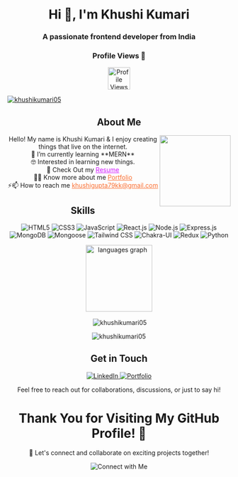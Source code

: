 
<h1 align="center">Hi 👋, I'm Khushi Kumari</h1>
<h3 align="center">A passionate frontend developer from India</h3>
<div align="center">
  <h3>Profile Views 👀 </h3>  <img src="https://profile-counter.glitch.me/khushikumari05/count.svg" height="50" alt="Profile Views"  />

<p align="left"> <a href="https://github.com/ryo-ma/github-profile-trophy"><img src="https://github-profile-trophy.vercel.app/?username=khushikumari05" alt="khushikumari05" /></a> </p>
</div>


<div align="center">
  <h2 align="center">About Me</h2>

<img align="right" height="160" src="https://i.imgflip.com/65efzo.gif"  />
<p align="center">
 Hello! My name is Khushi Kumari & I enjoy creating things that live on the internet.
  <br>
  🌱 I’m currently learning **MERN**
  <br>
  🤓 Interested in learning new things.
<br>
🤔 Check Out my <a href="https://drive.google.com/file/d/1p7C4HW4kaIuCB76cP32VlSfsjQsRslQM/view?usp=sharing" style="color: rgb(211, 28, 255);">Resume</a>
<br>
👨‍💻 Know more about me <a href="https://khushi-s-portfolio.vercel.app/" style="color: rgb(250, 111, 50);">Portfolio</a>
<br>
⚡📫 How to reach me <a href="mailto:khushigupta79kk@gmail.com" style="color:rgb(250, 111, 50);">khushigupta79kk@gmail.com</a>
</p>
</div>


<h2 align="center">Skills</h2>

<p align="center">
<!--     <a href="https://www.cprogramming.com/" target="_blank" rel="noreferrer"> <img src="https://raw.githubusercontent.com/devicons/devicon/master/icons/c/c-original.svg" alt="c" width="40" height="40"/>
      <p align="center"> -->
<img src="https://img.shields.io/badge/HTML5-%23E34F26.svg?&style=for-the-badge&logo=html5&logoColor=white" alt="HTML5">
<img src="https://img.shields.io/badge/CSS3-%231572B6.svg?&style=for-the-badge&logo=css3&logoColor=white" alt="CSS3">
<img src="https://img.shields.io/badge/JavaScript-%23323330.svg?&style=for-the-badge&logo=javascript&logoColor=%23F7DF1E" alt="JavaScript">
<img src="https://img.shields.io/badge/React-%2361DAFB.svg?&style=for-the-badge&logo=react&logoColor=white" alt="React.js">
<img src="https://img.shields.io/badge/Node.js-%23339933.svg?&style=for-the-badge&logo=node.js&logoColor=white" alt="Node.js">
<img src="https://img.shields.io/badge/Express.js-%23000000.svg?&style=for-the-badge&logo=express&logoColor=white" alt="Express.js">
<img src="https://img.shields.io/badge/MongoDB-%2347A248.svg?&style=for-the-badge&logo=mongodb&logoColor=white" alt="MongoDB">
<img src="https://img.shields.io/badge/Mongoose-%23880000.svg?&style=for-the-badge&logo=mongoose&logoColor=white" alt="Mongoose">
<img src="https://img.shields.io/badge/Tailwind_CSS-%2338B2AC.svg?&style=for-the-badge&logo=tailwind-css&logoColor=white" alt="Tailwind CSS">
<img src="https://img.shields.io/badge/Chakra%20UI-%233197AC.svg?&style=for-the-badge&logo=chakra-ui&logoColor=white" alt="Chakra-UI">
<img src="https://img.shields.io/badge/Redux-%23764ABC.svg?&style=for-the-badge&logo=redux&logoColor=white" alt="Redux">
<img src="https://img.shields.io/badge/Python-%233776AB.svg?&style=for-the-badge&logo=python&logoColor=white" alt="Python">
</p>

<div align="center">
<p>  <img src="https://github-readme-stats.vercel.app/api/top-langs/?username=khushikumari05&layout=compact&theme=radical" height="150" alt="languages graph"  /></p>
<p>&nbsp;<img align="center" src="https://github-readme-stats.vercel.app/api?username=khushikumari05&show_icons=true&locale=en&theme=radical" alt="khushikumari05" /></p>
<p><img align="center" src="https://github-readme-streak-stats.herokuapp.com/?user=khushikumari05&theme=midnight-purple" alt="khushikumari05" /></p>
</div>

<h2 align="center">Get in Touch</h2>

<p align="center">
  <a href="https://www.linkedin.com/in/khushi-gupta-76b983260" target="_blank">
    <img src="https://img.shields.io/badge/LinkedIn-%230077B5.svg?&style=for-the-badge&logo=linkedin&logoColor=white" alt="LinkedIn">
  </a>
    <a href="https:https://khushi-s-portfolio.vercel.app/" target="_blank">
    <img src="https://img.shields.io/badge/Portfolio-%2312100E.svg?&style=for-the-badge&logo=dev.to&logoColor=white" alt="Portfolio">
  </a>

</p>

<p align="center">
  Feel free to reach out for collaborations, discussions, or just to say hi!
</p>

###

<h1 align='center' >Thank You for Visiting My GitHub Profile! 👋</h1>

<p align="center">
  🚀 Let's connect and collaborate on exciting projects together!
</p>

<p align="center">
  <img src="https://img.shields.io/badge/Connect%20with%20Me-%2312100E.svg?&style=for-the-badge&logo=dev.to&logoColor=white" alt="Connect with Me">
</p>

###




